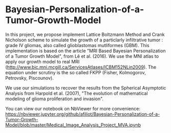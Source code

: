 # Bayesian-Personalization-of-a-Tumor-Growth-Model

In this project, we propose implement Lattice Boltzmann Method and Crank Nicholson scheme to simulate the growth of a particlarly infiltrative tumor : grade IV gliomas, also called glioblastomas mutliformes (GBM). This implementation is based on the article "MRI Based Bayesian Personalization of a Tumor Growth Model", from Lê et al. (2016). We use the MNI atlas to apply our growth model to real MRI (http://www.bic.mni.mcgill.ca/ServicesAtlases/ICBM152NLin2009). The equation under scrutiny is the so called FKPP (Fisher, Kolmogorov, Petrovsky, Piscounov).

We use our simulations to recover the results from the Spherical Asymptotic Analysis from Harpold et al. (2007), "The evolution of mathematical modeling of glioma proliferation and invasion".

You can view our notebook on NbViewer for more convenience: 
https://nbviewer.jupyter.org/github/afiliot/Bayesian-Personalization-of-a-Tumor-Growth-Model/blob/master/Medical_Image_Analysis_Project_MVA.ipynb

